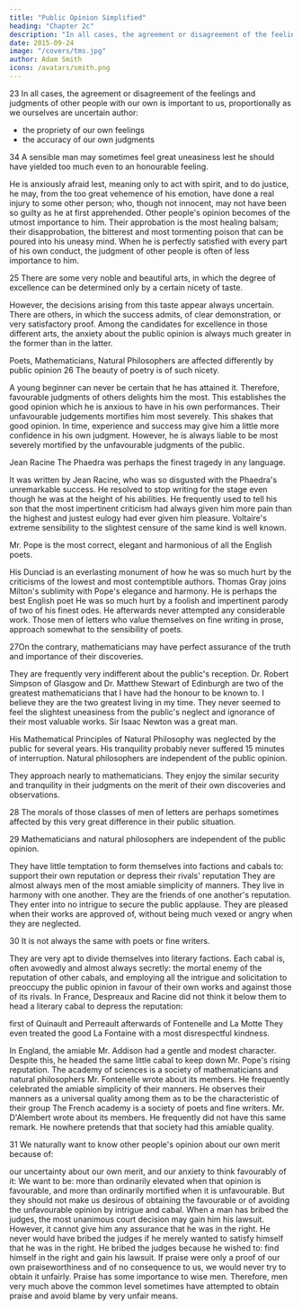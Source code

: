 ```yaml
---
title: "Public Opinion Simplified"
heading: "Chapter 2c"
description: "In all cases, the agreement or disagreement of the feelings and judgments of other people with our own is important to us"
date: 2015-09-24
image: "/covers/tms.jpg"
author: Adam Smith
icons: /avatars/smith.png
---
```




23 In all cases, the agreement or disagreement of the feelings and judgments of other people with our own is important to us, proportionally as we ourselves are uncertain author:
- the propriety of our own feelings
- the accuracy of our own judgments
 
34 A sensible man may sometimes feel great uneasiness lest he should have yielded too much even to an honourable feeling.

<!-- to his just indignation, perhaps, at the injury which may have been done either to himself or to his friend. -->

He is anxiously afraid lest, meaning only to act with spirit, and to do justice, he may, from the too great vehemence of his emotion, have done a real injury to some other person;
who, though not innocent, may not have been so guilty as he at first apprehended.
Other people's opinion becomes of the utmost importance to him.
Their approbation is the most healing balsam; their disapprobation, the bitterest and most tormenting poison that can be poured into his uneasy mind.
When he is perfectly satisfied with every part of his own conduct, the judgment of other people is often of less importance to him.
 
25 There are some very noble and beautiful arts, in which the degree of excellence can be determined only by a certain nicety of taste.

However, the decisions arising from this taste appear always uncertain.
There are others, in which the success admits,  of clear demonstration, or very satisfactory proof.
Among the candidates for excellence in those different arts, the anxiety about the public opinion is always much greater in the former than in the latter.
 
Poets, Mathematicians, Natural Philosophers are affected differently by public opinion
26 The beauty of poetry is of such nicety.

A young beginner can never be certain that he has attained it.
Therefore, favourable judgments of others delights him the most.
This establishes the good opinion which he is anxious to have in his own performances.
Their unfavourable judgements mortifies him most severely.
This shakes that good opinion.
In time, experience and success may give him a little more confidence in his own judgment.
However, he is always liable to be most severely mortified by the unfavourable judgments of the public.

Jean Racine
The Phaedra was perhaps the finest tragedy in any language.

It was written by Jean Racine, who was so disgusted with the Phaedra's unremarkable success.
He resolved to stop writing for the stage even though he was at the height of his abilities.
He frequently used to tell his son that the most impertinent criticism had always given him more pain than the highest and justest eulogy had ever given him pleasure.
Voltaire's extreme sensibility to the slightest censure of the same kind is well known.

Mr. Pope is the most correct, elegant and harmonious of all the English poets.

His Dunciad is an everlasting monument of how he was so much hurt by the criticisms of the lowest and most contemptible authors.
Thomas Gray joins Milton's sublimity with Pope's elegance and harmony.
He is perhaps the best English poet
He was so much hurt by a foolish and impertinent parody of two of his finest odes.
He afterwards never attempted any considerable work.
Those men of letters who value themselves on fine writing in prose, approach somewhat to the sensibility of poets.
 
27On the contrary, mathematicians may have perfect assurance of the truth and importance of their discoveries.

They are frequently very indifferent about the public's reception.
Dr. Robert Simpson of Glasgow and Dr. Matthew Stewart of Edinburgh are two of the greatest mathematicians that I have had the honour to be known to.
I believe they are the two greatest living in my time.
They never seemed to feel the slightest uneasiness from the public's neglect and ignorance of their most valuable works.
Sir Isaac Newton was a great man.

His Mathematical Principles of Natural Philosophy was neglected by the public for several years.
His tranquility probably never suffered 15 minutes of interruption.
Natural philosophers are independent of the public opinion.

They approach nearly to mathematicians.
They enjoy the similar security and tranquility in their judgments on the merit of their own discoveries and observations.
 
28 The morals of those classes of men of letters are perhaps sometimes affected by this very great difference in their public situation.

   
29 Mathematicians and natural philosophers are independent of the public opinion.

They have little temptation to form themselves into factions and cabals to: 
support their own reputation or
depress their rivals' reputation
They are almost always men of the most amiable simplicity of manners.
They live in harmony with one another.
They are the friends of one another's reputation.
They enter into no intrigue to secure the public applause.
They are pleased when their works are approved of, without being much vexed or angry when they are neglected.
 
30 It is not always the same with poets or fine writers.

They are very apt to divide themselves into literary factions.
Each cabal is, often avowedly and almost always secretly: 
the mortal enemy of the reputation of other cabals, and
employing all the intrigue and solicitation to preoccupy the public opinion in favour of their own works and against those of its rivals.
In France, Despreaux and Racine did not think it below them to head a literary cabal to depress the reputation: 

first of Quinault and Perreault
afterwards of Fontenelle and La Motte
They even treated the good La Fontaine with a most disrespectful kindness.

In England, the amiable Mr. Addison had a gentle and modest character.
Despite this, he headed the same little cabal to keep down Mr. Pope's rising reputation.
The academy of sciences is a society of mathematicians and natural philosophers
Mr. Fontenelle wrote about its members.
He frequently celebrated the amiable simplicity of their manners.
He observes their manners as a universal quality among them as to be the characteristic of their group
The French academy is a society of poets and fine writers.
Mr. D'Alembert wrote about its members.
He frequently did not have this same remark.
He nowhere pretends that that society had this amiable quality.
 
31 We naturally want to know other people's opinion about our own merit because of: 

our uncertainty about our own merit, and
our anxiety to think favourably of it: 
We want to be: 
more than ordinarily elevated when that opinion is favourable, and
more than ordinarily mortified when it is unfavourable.
But they should not make us desirous of obtaining the favourable or of avoiding the unfavourable opinion by intrigue and cabal.
When a man has bribed the judges, the most unanimous court decision may gain him his lawsuit.
However, it cannot give him any assurance that he was in the right.
He never would have bribed the judges if he merely wanted to satisfy himself that he was in the right.
He bribed the judges because he wished to: 
find himself in the right and
gain his lawsuit.
If praise were only a proof of our own praiseworthiness and of no consequence to us, we would never try to obtain it unfairly.
Praise has some importance to wise men.
Therefore, men very much above the common level sometimes have attempted to obtain praise and avoid blame by very unfair means.
 

